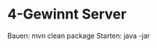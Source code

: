 4-Gewinnt Server
================

Bauen: mvn clean package
Starten: java -jar <jar-with-dependencies>